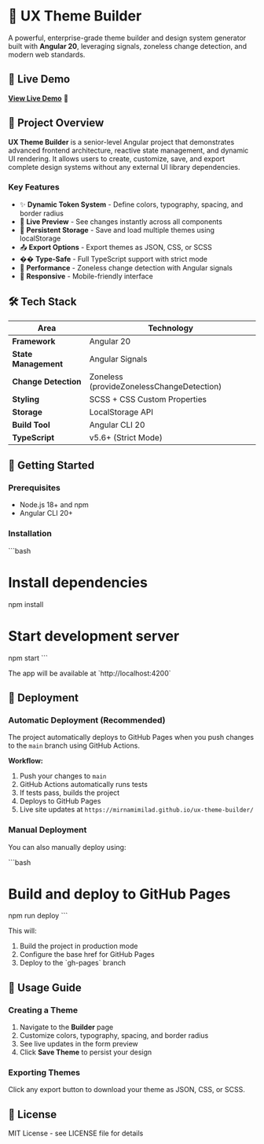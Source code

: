 # 🎨 UX Theme Builder

A powerful, enterprise-grade theme builder and design system generator built with **Angular 20**, leveraging signals, zoneless change detection, and modern web standards.

## 🔗 Live Demo

**[View Live Demo](https://mirnamilad.github.io/ux-theme-builder/builder)** 🚀

## 🌟 Project Overview

**UX Theme Builder** is a senior-level Angular project that demonstrates advanced frontend architecture, reactive state management, and dynamic UI rendering. It allows users to create, customize, save, and export complete design systems without any external UI library dependencies.

### Key Features

- ✨ **Dynamic Token System** - Define colors, typography, spacing, and border radius
- 🔄 **Live Preview** - See changes instantly across all components
- 💾 **Persistent Storage** - Save and load multiple themes using localStorage
- 📤 **Export Options** - Export themes as JSON, CSS, or SCSS
- �� **Type-Safe** - Full TypeScript support with strict mode
- 🚀 **Performance** - Zoneless change detection with Angular signals
- 📱 **Responsive** - Mobile-friendly interface

## 🛠️ Tech Stack

| Area                 | Technology                                |
| -------------------- | ----------------------------------------- |
| **Framework**        | Angular 20                                |
| **State Management** | Angular Signals                           |
| **Change Detection** | Zoneless (provideZonelessChangeDetection) |
| **Styling**          | SCSS + CSS Custom Properties              |
| **Storage**          | LocalStorage API                          |
| **Build Tool**       | Angular CLI 20                            |
| **TypeScript**       | v5.6+ (Strict Mode)                       |

## 🚀 Getting Started

### Prerequisites

- Node.js 18+ and npm
- Angular CLI 20+

### Installation

\`\`\`bash

# Install dependencies

npm install

# Start development server

npm start
\`\`\`

The app will be available at \`http://localhost:4200\`

## 🚀 Deployment

### Automatic Deployment (Recommended)

The project automatically deploys to GitHub Pages when you push changes to the `main` branch using GitHub Actions.

**Workflow:**

1. Push your changes to `main`
2. GitHub Actions automatically runs tests
3. If tests pass, builds the project
4. Deploys to GitHub Pages
5. Live site updates at `https://mirnamimilad.github.io/ux-theme-builder/`

### Manual Deployment

You can also manually deploy using:

\`\`\`bash

# Build and deploy to GitHub Pages

npm run deploy
\`\`\`

This will:

1. Build the project in production mode
2. Configure the base href for GitHub Pages
3. Deploy to the \`gh-pages\` branch

## 📖 Usage Guide

### Creating a Theme

1. Navigate to the **Builder** page
2. Customize colors, typography, spacing, and border radius
3. See live updates in the form preview
4. Click **Save Theme** to persist your design

### Exporting Themes

Click any export button to download your theme as JSON, CSS, or SCSS.

## 📄 License

MIT License - see LICENSE file for details

